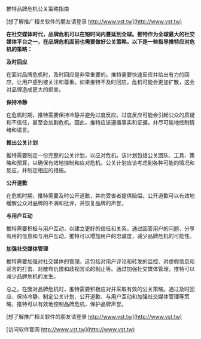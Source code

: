 推特品牌危机公关策略指南

[想了解推广相关软件的朋友请登录 http://www.vst.tw](http://www.vst.tw)

**在社交媒体时代，品牌危机可以在短时间内蔓延到全球。推特作为全球最大的社交媒体平台之一，在品牌危机面前也需要做好公关策略。以下是一些指导推特应对危机的策略：**

**及时回应**

在面对品牌危机时，及时回应是非常重要的。推特需要快速反应并给出有力的回应，让用户感到被关注和尊重。如果推特不及时回应，危机可能会更加扩散，这会对品牌造成更大的损害。

**保持冷静**

在危机时期，推特需要保持冷静并避免过度反应。过度反应可能会引起公众的质疑和不信任，甚至会加剧危机。因此，推特应该遵循事实和证据，并尽可能地控制情绪和语言。

**推出公关计划**

推特需要制定一份完整的公关计划，以应对危机。该计划包括公关团队、工具、策略和预算，以确保有效地控制和应对危机。公关计划应该考虑到各种可能的情况和反应，并制定相应的措施。

**公开道歉**

在危机时期，推特需要及时公开道歉，并向受害者提供赔偿。公开道歉可以有效地缓解公众对品牌的不满和批评，并恢复品牌的声誉。

**与用户互动**

推特需要积极与用户互动，以建立更好的信任和关系。通过回答用户的问题、分享有用的信息和与用户互动，推特可以增加用户的忠诚度，减少品牌危机的可能性。

**加强社交媒体管理**

推特需要加强对社交媒体的管理。这包括对用户评论和转发的监控、对虚假信息和谣言的打击、对散布仇恨和歧视言论的制止等。通过加强社交媒体管理，推特可以减少品牌危机的发生。

总之，在面对品牌危机时，推特需要积极应对并采取有效的公关策略。通过及时回应、保持冷静、制定公关计划、公开道歉、与用户互动和加强社交媒体管理等策略，推特可以有效地控制品牌危机，保护品牌声誉。

[想了解推广相关软件的朋友请登录 http://www.vst.tw](http://www.vst.tw)


[访问软件官网 http://www.vst.tw](http://www.vst.tw)
